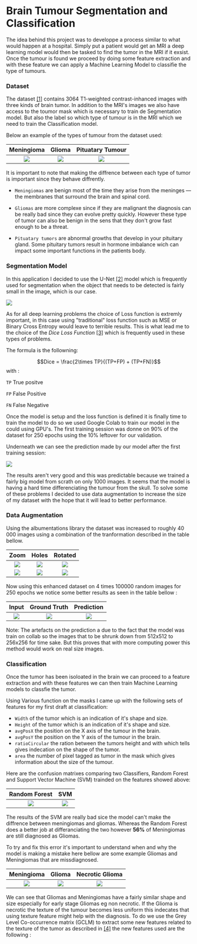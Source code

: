 # Brain Tumour Segmentation and Classification

The idea behind this project was to developpe a process similar to what would happen at a hospital. Simply put a patient would get an MRI a deep learning model would then be tasked to find the tumor in the MRI if it exsist. Once the tumour is found we proceed by doing some feature extraction and with these feature we can apply a Machine Learning Model to classifie the type of tumours.

### Dataset

The dataset [[1]](https://figshare.com/articles/dataset/brain_tumor_dataset/1512427) contains 3064 T1-weighted contrast-inhanced images with three kinds of brain tumor. In addition to the MRI's images we also have access to the toumor mask which is necessary to train de Segmentation model. But also the label so which type of tumour is in the MRI which we need to train the Classification model.

Below an example of the types of tumour from the dataset used:

Meningioma      | Glioma |  Pituatary Tumour
:-------------------------:|:-------------------------:|:-------------------------:
![](/assets/glioma.png)  |  ![](/assets/meningioma.png) |  ![](/assets/pituatary.png)

It is important to note that making the diffrence between each type of tumor is important since they behave diffrently.

* `Meningiomas` are benign most of the time they arise from the meninges — the membranes that surround the brain and spinal cord.

* `Gliomas` are more complexe since if they are malignant the diagnosis can be really bad since they can evolve pretty quickly. However these type of tumor can also be benign in the sens that they don't grow fast enough to be a threat. 

* `Pituatary tumors` are abnormal growths that develop in your pituitary gland. Some pituitary tumors result in hormone imbalance wich can impact some important functions in the patients body. 

### Segmentation Model

In this application I decided to use the U-Net [[2]](https://lmb.informatik.uni-freiburg.de/people/ronneber/u-net/) model which is frequently used for segmentation when the object that needs to be detected is fairly small in the image, which is our case.

![](/assets/u-net-architecture.png) 

As for all deep learning problems the choice of Loss function is extremly important, in this case using "traditional" loss function such as MSE or Binary Cross Entropy would leave to terrible results. This is what lead me to the choice of the *Dice Loss Function* [[3]](https://lmb.informatik.uni-freiburg.de/people/ronneber/u-net/](https://arxiv.org/pdf/2006.14822.pdf)) which is frequently used in these types of problems.

The formula is the followning:

$$Dice = \frac{2\times TP}{(TP+FP) + (TP+FN)}$$ 
with :

`TP` True positve

`FP` False Positive

`FN` False Negative

Once the model is setup and the loss function is defined it is finally time to train the model to do so we used Google Colab to train our model in the could using GPU's. The first training session was donne on 90% of the dataset for 250 epochs using the 10% leftover for our validation.

Underneath we can see the prediction made by our model after the first training session:

![](/assets/first_training.png)

The results aren't very good and this was predictable because we trained a fairly big model from scrath on only 1000 images. It seems that the model is having a hard time differenciating the tumour from the skull. To solve some of these problems I decided to use data augmentation to increase the size of my dataset with the hope that it will lead to better performance. 

### Data Augmentation

Using the albumentations library the dataset was increased to roughly 40 000 images using a combination of the tranformation described in the table bellow. 

Zoom             |  Holes |  Rotated
:-------------------------:|:-------------------------:|:-------------------------:
![](/assets/data_augmented/rotated.png)  |  ![](/assets/data_augmented/holed.png) |  ![](/assets/data_augmented/zoomed.png)
![](/assets/data_augmented/mask_zoomed.png)  |  ![](/assets/data_augmented/mask_holed.png) |  ![](/assets/data_augmented/mask_rotated.png)

Now using this enhanced dataset on 4 times 100000 random images for 250 epochs we notice some better results as seen in the table bellow :

Input             |  Ground Truth |  Prediction
:-------------------------:|:-------------------------:|:-------------------------:
![](/assets/glioma.png)  |  ![](/assets/mask_12.png) |  ![](/assets/mask_github.png)

Note: The artefacts on the prediction a due to the fact that the model was train on collab so the images that to be shrunk down from 512x512 to 256x256 for time sake. But this proves that with more computing power this method would work on real size images.

### Classification

Once the tumor has been isoloated in the brain we can proceed to a feature extraction and with these features we can then train Machine Learning models to classfie the tumor.

Using Various function on the masks I came up with the following sets of features for my first draft at classification:

- `Width` of the tumor which is an indication of it's shape and size.
- `Height` of the tumor which is an indication of it's shape and size.
- `avgPosX` the position on the X axis of the tumour in the brain.
- `avgPosY` the position on the Y axis of the tumour in the brain.
- `ratioCircular` the ration between the tumors height and with which tells gives indecation on the shape of the tumor.
- `area` the number of pixel tagged as tumor in the mask which gives information about the size of the tumour.

Here are the confusion matrixes comparing two Classifiers, Random Forest and Support Vector Machine (SVM) trainded on the features showed above:

Random Forest             |  SVM
:-------------------------:|:-------------------------:
![](/assets/random_forest.png)  |  ![](/assets/SVM_poly_cut.png)

The results of the SVM are really bad sice the model can't make the diffrence between meningiomas and gliomas. Whereas the Random Forest does a better job at differanciating the two however **56%** of Meningiomas are still diagnosed as Gliomas.

To try and fix this error it's important to understand when and why the model is making a mistake here bellow are some example Gliomas and Meningiomas that are missdiagnosed.

Meningioma             |  Glioma |  Necrotic Glioma
:-------------------------:|:-------------------------:|:-------------------------:
![](/assets/glioma.png)  |  ![](/assets/early_glioma.png) |  ![](/assets/necro_glioma.png)


We can see that Gliomas and Meningiomas have a fairly similar shape and size especially for early stage Gliomas eg non necrotic. If the Glioma is necrotic the texture of the tumour becomes less uniform this indecates that using texture feature might help with the diagnosis. To do we use the Grey Level Co-occurrence matrix (GCLM) to extract some new features related to the texture of the tumor as described in [[4]](https://www.researchgate.net/publication/285737882_GLCM_textural_features_for_Brain_Tumor_Classification) the new features used are the following :











